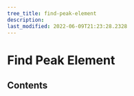 ```yaml
---
tree_title: find-peak-element
description: 
last_modified: 2022-06-09T21:23:28.2328
---
```


# Find Peak Element

## Contents
